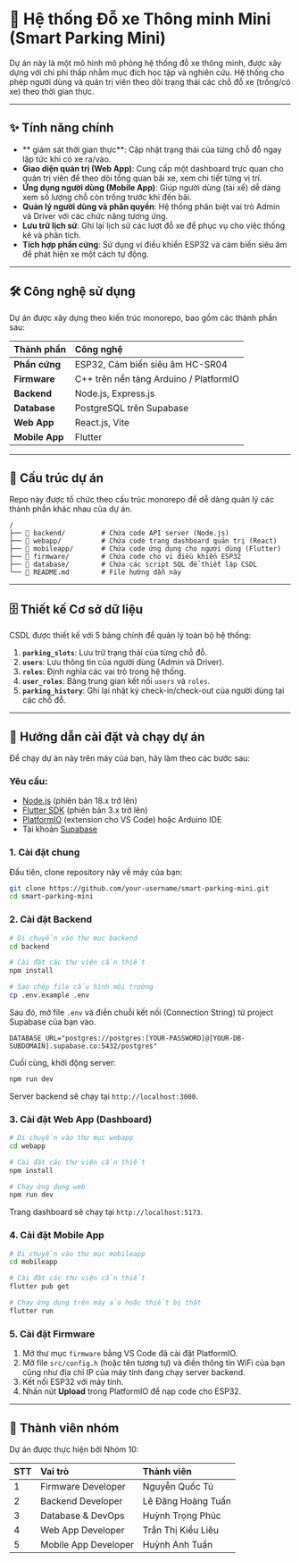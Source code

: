 # 🚗 Hệ thống Đỗ xe Thông minh Mini (Smart Parking Mini)

Dự án này là một mô hình mô phỏng hệ thống đỗ xe thông minh, được xây dựng với chi phí thấp nhằm mục đích học tập và nghiên cứu. Hệ thống cho phép người dùng và quản trị viên theo dõi trạng thái các chỗ đỗ xe (trống/có xe) theo thời gian thực.

-----

## ✨ Tính năng chính

  - \*\* giám sát thời gian thực\*\*: Cập nhật trạng thái của từng chỗ đỗ ngay lập tức khi có xe ra/vào.
  - **Giao diện quản trị (Web App)**: Cung cấp một dashboard trực quan cho quản trị viên để theo dõi tổng quan bãi xe, xem chi tiết từng vị trí.
  - **Ứng dụng người dùng (Mobile App)**: Giúp người dùng (tài xế) dễ dàng xem số lượng chỗ còn trống trước khi đến bãi.
  - **Quản lý người dùng và phân quyền**: Hệ thống phân biệt vai trò Admin và Driver với các chức năng tương ứng.
  - **Lưu trữ lịch sử**: Ghi lại lịch sử các lượt đỗ xe để phục vụ cho việc thống kê và phân tích.
  - **Tích hợp phần cứng**: Sử dụng vi điều khiển ESP32 và cảm biến siêu âm để phát hiện xe một cách tự động.

-----

## 🛠️ Công nghệ sử dụng

Dự án được xây dựng theo kiến trúc monorepo, bao gồm các thành phần sau:

| Thành phần     | Công nghệ                                                |
| :------------- | :------------------------------------------------------- |
| **Phần cứng** | ESP32, Cảm biến siêu âm HC-SR04                          |
| **Firmware** | C++ trên nền tảng Arduino / PlatformIO                    |
| **Backend** | Node.js, Express.js                                      |
| **Database** | PostgreSQL trên Supabase                                 |
| **Web App** | React.js, Vite                                           |
| **Mobile App** | Flutter                                                  |

-----

## 📂 Cấu trúc dự án

Repo này được tổ chức theo cấu trúc monorepo để dễ dàng quản lý các thành phần khác nhau của dự án.

```
/
├── 📁 backend/         # Chứa code API server (Node.js)
├── 📁 webapp/          # Chứa code trang dashboard quản trị (React)
├── 📁 mobileapp/       # Chứa code ứng dụng cho người dùng (Flutter)
├── 📁 firmware/        # Chứa code cho vi điều khiển ESP32
├── 📁 database/        # Chứa các script SQL để thiết lập CSDL
└── 📄 README.md        # File hướng dẫn này
```

-----

## 🗄️ Thiết kế Cơ sở dữ liệu

CSDL được thiết kế với 5 bảng chính để quản lý toàn bộ hệ thống:

1.  **`parking_slots`**: Lưu trữ trạng thái của từng chỗ đỗ.
2.  **`users`**: Lưu thông tin của người dùng (Admin và Driver).
3.  **`roles`**: Định nghĩa các vai trò trong hệ thống.
4.  **`user_roles`**: Bảng trung gian kết nối `users` và `roles`.
5.  **`parking_history`**: Ghi lại nhật ký check-in/check-out của người dùng tại các chỗ đỗ.

-----

## 🚀 Hướng dẫn cài đặt và chạy dự án

Để chạy dự án này trên máy của bạn, hãy làm theo các bước sau:

### **Yêu cầu:**

  - [Node.js](https://nodejs.org/) (phiên bản 18.x trở lên)
  - [Flutter SDK](https://flutter.dev/docs/get-started/install) (phiên bản 3.x trở lên)
  - [PlatformIO](https://platformio.org/) (extension cho VS Code) hoặc Arduino IDE
  - Tài khoản [Supabase](https://supabase.com/)

### **1. Cài đặt chung**

Đầu tiên, clone repository này về máy của bạn:

```bash
git clone https://github.com/your-username/smart-parking-mini.git
cd smart-parking-mini
```

### **2. Cài đặt Backend**

```bash
# Di chuyển vào thư mục backend
cd backend

# Cài đặt các thư viện cần thiết
npm install

# Sao chép file cấu hình môi trường
cp .env.example .env
```

Sau đó, mở file `.env` và điền chuỗi kết nối (Connection String) từ project Supabase của bạn vào.

```env
DATABASE_URL="postgres://postgres:[YOUR-PASSWORD]@[YOUR-DB-SUBDOMAIN].supabase.co:5432/postgres"
```

Cuối cùng, khởi động server:

```bash
npm run dev
```

Server backend sẽ chạy tại `http://localhost:3000`.

### **3. Cài đặt Web App (Dashboard)**

```bash
# Di chuyển vào thư mục webapp
cd webapp

# Cài đặt các thư viện cần thiết
npm install

# Chạy ứng dụng web
npm run dev
```

Trang dashboard sẽ chạy tại `http://localhost:5173`.

### **4. Cài đặt Mobile App**

```bash
# Di chuyển vào thư mục mobileapp
cd mobileapp

# Cài đặt các thư viện cần thiết
flutter pub get

# Chạy ứng dụng trên máy ảo hoặc thiết bị thật
flutter run
```

### **5. Cài đặt Firmware**

1.  Mở thư mục `firmware` bằng VS Code đã cài đặt PlatformIO.
2.  Mở file `src/config.h` (hoặc tên tương tự) và điền thông tin WiFi của bạn cũng như địa chỉ IP của máy tính đang chạy server backend.
3.  Kết nối ESP32 với máy tính.
4.  Nhấn nút **Upload** trong PlatformIO để nạp code cho ESP32.

-----

## 👥 Thành viên nhóm

Dự án được thực hiện bởi Nhóm 10:

| STT | Vai trò                | Thành viên      |
| :-- | :---------------------- | :-------------- |
| 1   | Firmware Developer      | Nguyễn Quốc Tú |
| 2   | Backend Developer       | Lê Đăng Hoàng Tuấn |
| 3   | Database & DevOps       | Huỳnh Trọng Phúc |
| 4   | Web App Developer       | Trần Thị Kiều Liêu |
| 5   | Mobile App Developer    | Huỳnh Anh Tuấn |
